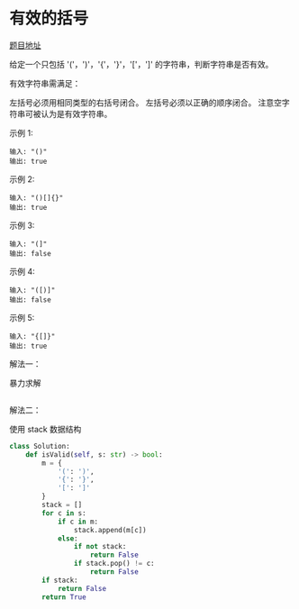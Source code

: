 
# 有效的括号

[题目地址](https://leetcode-cn.com/problems/valid-parentheses/)

给定一个只包括 '('，')'，'{'，'}'，'['，']' 的字符串，判断字符串是否有效。

有效字符串需满足：

左括号必须用相同类型的右括号闭合。
左括号必须以正确的顺序闭合。
注意空字符串可被认为是有效字符串。

示例 1:

```
输入: "()"
输出: true
```

示例 2:

```
输入: "()[]{}"
输出: true
```

示例 3:

```
输入: "(]"
输出: false
```

示例 4:

```
输入: "([)]"
输出: false
```

示例 5:

```
输入: "{[]}"
输出: true
```

解法一：

暴力求解
```go

```


解法二：

使用 stack 数据结构

```python
class Solution:
    def isValid(self, s: str) -> bool:
        m = {
            '(': ')', 
            '{': '}', 
            '[': ']'
        }
        stack = []
        for c in s:
            if c in m:
                stack.append(m[c])
            else:
                if not stack:
                    return False
                if stack.pop() != c:
                    return False
        if stack:
            return False
        return True      
```